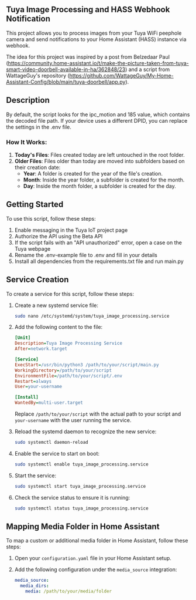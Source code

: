 ## Tuya Image Processing and HASS Webhook Notification
This project allows you to process images from your Tuya WiFi peephole camera and send notifications to your Home Assistant (HASS) instance via webhook.

The idea for this project was inspired by a post from Belzedaar Paul (https://community.home-assistant.io/t/make-the-picture-taken-from-tuya-smart-video-doorbell-available-in-ha/362848/23) and a script from WattageGuy's repository (https://github.com/WattageGuy/My-Home-Assistant-Config/blob/main/tuya-doorbell/app.py).

## Description
By default, the script looks for the ipc_motion and 185 value, which contains the decoded file path. If your device uses a different DPID, you can replace the settings in the .env file. 


### How It Works:
1. **Today's Files**: Files created today are left untouched in the root folder.
2. **Older Files**: Files older than today are moved into subfolders based on their creation date:
   - **Year**: A folder is created for the year of the file's creation.
   - **Month**: Inside the year folder, a subfolder is created for the month.
   - **Day**: Inside the month folder, a subfolder is created for the day.


## Getting Started
To use this script, follow these steps:

1. Enable messaging in the Tuya IoT project page
2. Authorize the API using the Beta API
3. If the script fails with an "API unauthorized" error, open a case on the Tuya webpage
4. Rename the .env-example file to .env and fill in your details
5. Install all dependencies from the requirements.txt file and run main.py

## Service Creation
To create a service for this script, follow these steps:

1. Create a new systemd service file:
    ```bash
    sudo nano /etc/systemd/system/tuya_image_processing.service
    ```

2. Add the following content to the file:
    ```ini
    [Unit]
    Description=Tuya Image Processing Service
    After=network.target

    [Service]
    ExecStart=/usr/bin/python3 /path/to/your/script/main.py
    WorkingDirectory=/path/to/your/script
    EnvironmentFile=/path/to/your/script/.env
    Restart=always
    User=your-username

    [Install]
    WantedBy=multi-user.target
    ```

    Replace `/path/to/your/script` with the actual path to your script and `your-username` with the user running the service.

3. Reload the systemd daemon to recognize the new service:
    ```bash
    sudo systemctl daemon-reload
    ```

4. Enable the service to start on boot:
    ```bash
    sudo systemctl enable tuya_image_processing.service
    ```

5. Start the service:
    ```bash
    sudo systemctl start tuya_image_processing.service
    ```

6. Check the service status to ensure it is running:
    ```bash
    sudo systemctl status tuya_image_processing.service
    ```
## Mapping Media Folder in Home Assistant

To map a custom or additional media folder in Home Assistant, follow these steps:

1. Open your `configuration.yaml` file in your Home Assistant setup.
2. Add the following configuration under the `media_source` integration:

   ```yaml
   media_source:
     media_dirs:
       media: /path/to/your/media/folder
